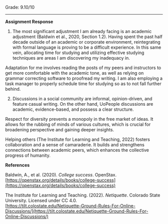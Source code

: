 Grade: 9.10/10

---

**Assignment Response**

1. The most significant adjustment I am already facing is an academic adjustment (Baldwin et al., 2020, Section 1.2). Having spent the past half decade outside of an academic or corporate environment, reintegrating with formal language is proving to be a difficult experience. In this same vein, allocating time for studying and utilizing effective studying techniques are areas I am discovering my inadequacy in.
    

Adaptation for me involves reading the posts of my peers and instructors to get more comfortable with the academic tone, as well as relying on grammar correcting software to proofread my writing. I am also employing a task manager to properly schedule time for studying so as to not fall further behind.

2. Discussions in a social community are informal, opinion-driven, and feature casual writing. On the other hand, UoPeople discussions are academic, evidence-based, and possess a clear structure. 
    

Respect for diversity prevents a monopoly in the free market of ideas. It allows for the rubbing of minds of various cultures, which is crucial for broadening perspective and gaining deeper insights.

Helping others (The Institute for Learning and Teaching, 2022) fosters collaboration and a sense of camaraderie. It builds and strengthens connections between academic peers, which enhances the collective progress of humanity.

  
  
  

  
  

**References**

  

Baldwin, A., et al. (2020). _College success_. OpenStax. [https://openstax.org/details/books/college-success](https://openstax.org/details/books/college-success)

The Institute for Learning and Teaching. (2022). _Netiquette_. Colorado State University. Licensed under CC 4.0.  
[https://tilt.colostate.edu/Netiquette-Ground-Rules-For-Online-Discussions/](https://tilt.colostate.edu/Netiquette-Ground-Rules-For-Online-Discussions/)